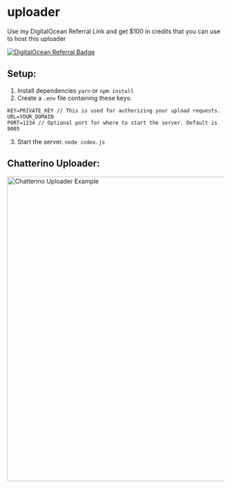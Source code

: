 # uploader

Use my DigitalOcean Referral Link and get $100 in credits that you can use to host this uploader

[![DigitalOcean Referral Badge](https://web-platforms.sfo2.digitaloceanspaces.com/WWW/Badge%203.svg)](https://www.digitalocean.com/?refcode=e6c78db47212&utm_campaign=Referral_Invite&utm_medium=Referral_Program&utm_source=badge)

## Setup:
1. Install dependencies `yarn` or `npm install`
2. Create a `.env` file containing these keys:
```
KEY=PRIVATE_KEY // This is used for authorizing your upload requests.
URL=YOUR_DOMAIN
PORT=1234 // Optional port for where to start the server. Default is 9005
```
3. Start the server. `node index.js`

## Chatterino Uploader:
<img width="703" alt="Chatterino Uploader Example" src="https://user-images.githubusercontent.com/30363562/135737054-826c39c1-4bdb-45e2-9d46-ce2958039201.png">

